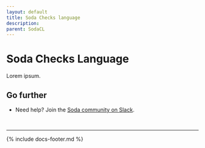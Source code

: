 ```yaml
---
layout: default
title: Soda Checks language 
description: 
parent: SodaCL
---
```


# Soda Checks Language


Lorem ipsum.


## Go further

* Need help? Join the <a href="http://community.soda.io/slack" target="_blank"> Soda community on Slack</a>.
<br />

---
{% include docs-footer.md %}